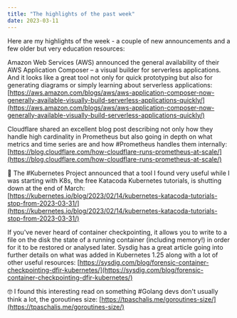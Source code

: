 ```yaml
---
title: "The highlights of the past week"
date: 2023-03-11
---
```


Here are my highlights of the week - a couple of new announcements and a few older but very education resources:

Amazon Web Services (AWS) announced the general availability of their AWS Application Composer – a visual builder for serverless applications.
And it looks like a great tool not only for quick prototyping but also for generating diagrams or simply learning about serverless applications:
[https://aws.amazon.com/blogs/aws/aws-application-composer-now-generally-available-visually-build-serverless-applications-quickly/](https://aws.amazon.com/blogs/aws/aws-application-composer-now-generally-available-visually-build-serverless-applications-quickly/)

Cloudflare shared an excellent blog post describing not only how they handle high cardinality in Prometheus
but also going in depth on what metrics and time series are and how #Prometheus handles them internally:
[https://blog.cloudflare.com/how-cloudflare-runs-prometheus-at-scale/](https://blog.cloudflare.com/how-cloudflare-runs-prometheus-at-scale/)

🙁 The #Kubernetes Project announced that a tool I found very useful while I was starting with K8s, the free Katacoda Kubernetes tutorials,
is shutting down at the end of March:
[https://kubernetes.io/blog/2023/02/14/kubernetes-katacoda-tutorials-stop-from-2023-03-31/](https://kubernetes.io/blog/2023/02/14/kubernetes-katacoda-tutorials-stop-from-2023-03-31/)

If you've never heard of container checkpointing, it allows you to write to a file on the disk the state of a running container (including memory!)
in order for it to be restored or analysed later. Sysdig has a great article going into further details on what was added in Kubernetes 1.25
along with a lot of other useful resources:
[https://sysdig.com/blog/forensic-container-checkpointing-dfir-kubernetes/](https://sysdig.com/blog/forensic-container-checkpointing-dfir-kubernetes/)

🤓 I found this interesting read on something #Golang devs don't usually think a lot, the goroutines size:
[https://tpaschalis.me/goroutines-size/](https://tpaschalis.me/goroutines-size/)
